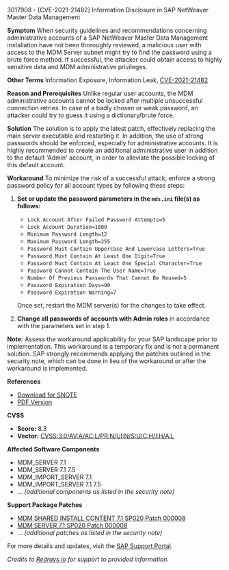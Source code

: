 3017908 - [CVE-2021-21482] Information Disclosure in SAP NetWeaver Master Data Management

**Symptom**
When security guidelines and recommendations concerning administrative accounts of a SAP NetWeaver Master Data Management installation have not been thoroughly reviewed, a malicious user with access to the MDM Server subnet might try to find the password using a brute force method. If successful, the attacker could obtain access to highly sensitive data and MDM administrative privileges.

**Other Terms**
Information Exposure, Information Leak, [CVE-2021-21482](https://cve.mitre.org/cgi-bin/cvename.cgi?name=CVE-2021-21482)

**Reason and Prerequisites**
Unlike regular user accounts, the MDM administrative accounts cannot be locked after multiple unsuccessful connection retries. In case of a badly chosen or weak password, an attacker could try to guess it using a dictionary/brute force.

**Solution**
The solution is to apply the latest patch, effectively replacing the main server executable and restarting it. In addition, the use of strong passwords should be enforced, especially for administrative accounts. It is highly recommended to create an additional administrative user in addition to the default 'Admin' account, in order to alleviate the possible locking of this default account.

**Workaround**
To minimize the risk of a successful attack, enforce a strong password policy for all account types by following these steps:

1. **Set or update the password parameters in the `mds.ini` file(s) as follows:**
   - `Lock Account After Failed Password Attempts=5`
   - `Lock Account Duration=1800`
   - `Minimum Password Length=12`
   - `Maximum Password Length=255`
   - `Password Must Contain Uppercase And Lowercase Letters=True`
   - `Password Must Contain At Least One Digit=True`
   - `Password Must Contain At Least One Special Character=True`
   - `Password Cannot Contain The User Name=True`
   - `Number Of Previous Passwords That Cannot Be Reused=5`
   - `Password Expiration Days=90`
   - `Password Expiration Warning=7`

   Once set, restart the MDM server(s) for the changes to take effect.

2. **Change all passwords of accounts with Admin roles** in accordance with the parameters set in step 1.

**Note:** Assess the workaround applicability for your SAP landscape prior to implementation. This workaround is a temporary fix and is not a permanent solution. SAP strongly recommends applying the patches outlined in the security note, which can be done in lieu of the workaround or after the workaround is implemented.

**References**
- [Download for SNOTE](https://notesdownloads.sap.com/note/0040000000540092021)
- [PDF Version](https://userapps.support.sap.com/sap/support/sfm/notes/print/0003017908?language=en-US&token=6683DCC90426AC5902EAEB97044C3024)

**CVSS**
- **Score:** 8.3
- **Vector:** [CVSS:3.0/AV:A/AC:L/PR:N/UI:N/S:U/C:H/I:H/A:L](https://nvd.nist.gov/vuln-metrics/cvss)

**Affected Software Components**
- MDM_SERVER 7.1
- MDM_SERVER 7.1 7.5
- MDM_IMPORT_SERVER 7.1
- MDM_IMPORT_SERVER 7.1 7.5
- ... *(additional components as listed in the security note)*

**Support Package Patches**
- [MDM SHARED INSTALL CONTENT 7.1 SP020 Patch 000008](https://userapps.support.sap.com/sap/support/swdc/notes?cvnr=01200314690200009976&support_package=SP020&patch_level=000008)
- [MDM SERVER 7.1 SP020 Patch 000008](https://userapps.support.sap.com/sap/support/swdc/notes?cvnr=01200615320200011990&support_package=SP020&patch_level=000008)
- ... *(additional patches as listed in the security note)*

For more details and updates, visit the [SAP Support Portal](https://me.sap.com/).

*Credits to [Redrays.io](https://redrays.io) for support to provided information.*